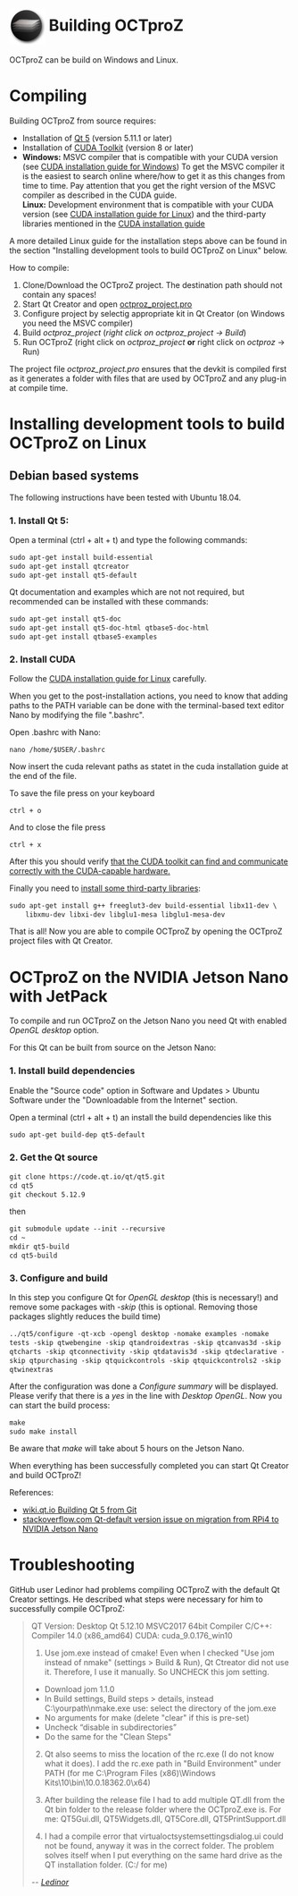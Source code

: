  # <img style="vertical-align:middle" img src="images/octproz_icon.png" width="64"> Building OCTproZ

OCTproZ can be build on Windows and Linux. 

# Compiling
Building OCTproZ from source requires: 
- Installation of [Qt 5](https://www.qt.io/offline-installers) (version 5.11.1 or later)
- Installation of [CUDA Toolkit](https://developer.nvidia.com/cuda-downloads) (version 8 or later)
- __Windows:__ MSVC compiler that is compatible with your CUDA version (see [CUDA installation guide for Windows](https://docs.nvidia.com/cuda/cuda-installation-guide-microsoft-windows/index.html#system-requirements)) To get the MSVC compiler it is the easiest to search online where/how to get it as this changes from time to time. Pay attention that you get the right version of the MSVC compiler as described in the CUDA guide. <br>
__Linux:__ Development environment that is compatible with your CUDA version (see [CUDA installation guide for Linux](https://docs.nvidia.com/cuda/cuda-installation-guide-linux/index.html#system-requirements)) and the third-party libraries mentioned in the [CUDA installation guide](https://docs.nvidia.com/cuda/cuda-installation-guide-linux/index.html#install-libraries)

A more detailed Linux guide for the installation steps above can be found in the section "Installing development tools to build OCTproZ on Linux" below. 

How to compile:
1. Clone/Download the OCTproZ project. The destination path should not contain any spaces!
2. Start Qt Creator and open [octproz_project.pro](octproz_project/octproz_project.pro)
3. Configure project by selectig appropriate kit in Qt Creator (on Windows you need the MSVC compiler)
3. Build _octproz_project_ (_right click on _octproz_project_  -> Build_)
4. Run OCTproZ (right click on _octproz_project_ __or__ right click on _octproz_ -> Run)

The project file _octproz_project.pro_ ensures that the devkit is compiled first as it generates a folder with files that are used by OCTproZ and any plug-in at compile time.  </br>



# Installing development tools to build OCTproZ on Linux

## Debian based systems
The following instructions have been tested with Ubuntu 18.04.

### 1. Install Qt 5:
Open a terminal (ctrl + alt + t) and type the following commands:
```
sudo apt-get install build-essential
sudo apt-get install qtcreator
sudo apt-get install qt5-default
```

Qt documentation and examples which are not not required, but recommended can be installed with these commands:
```
sudo apt-get install qt5-doc
sudo apt-get install qt5-doc-html qtbase5-doc-html
sudo apt-get install qtbase5-examples
```


### 2. Install CUDA
Follow the [CUDA installation guide for Linux](https://docs.nvidia.com/cuda/cuda-installation-guide-linux) carefully.

When you get to the post-installation actions, you need to know that adding paths to the PATH variable can be done with the terminal-based text editor Nano by modifying the file ".bashrc".

Open .bashrc with Nano:
```
nano /home/$USER/.bashrc
```
Now insert the cuda relevant paths as statet in the cuda installation guide at the end of the file.

To save the file press on your keyboard
```
ctrl + o
```
And to close the file press
```
ctrl + x
```

After this you should verify [that the CUDA toolkit can find and communicate correctly with the CUDA-capable hardware.](https://docs.nvidia.com/cuda/cuda-installation-guide-linux/#verify-installation)

Finally you need to [install some third-party libraries](https://docs.nvidia.com/cuda/cuda-installation-guide-linux/#install-libraries):
```
sudo apt-get install g++ freeglut3-dev build-essential libx11-dev \
    libxmu-dev libxi-dev libglu1-mesa libglu1-mesa-dev
```


That is all! Now you are able to compile OCTproZ by opening the OCTproZ project files with Qt Creator. 


# OCTproZ on the NVIDIA Jetson Nano with JetPack

To compile and run OCTproZ on the Jetson Nano you need Qt with enabled _OpenGL desktop_ option.

For this Qt can be built from source on the Jetson Nano:

### 1. Install build dependencies
Enable the "Source code" option in Software and Updates > Ubuntu Software under the "Downloadable from the Internet" section.

Open a terminal (ctrl + alt + t) an install the build dependencies like this
```
sudo apt-get build-dep qt5-default
```

### 2. Get the Qt source
```
git clone https://code.qt.io/qt/qt5.git
cd qt5
git checkout 5.12.9
```
then
```
git submodule update --init --recursive
cd ~
mkdir qt5-build
cd qt5-build
```

### 3. Configure and build
In this step you configure Qt for _OpenGL desktop_ (this is necessary!) and remove some packages with _-skip_ (this is optional. Removing those packages slightly reduces the build time)

```
../qt5/configure -qt-xcb -opengl desktop -nomake examples -nomake tests -skip qtwebengine -skip qtandroidextras -skip qtcanvas3d -skip qtcharts -skip qtconnectivity -skip qtdatavis3d -skip qtdeclarative -skip qtpurchasing -skip qtquickcontrols -skip qtquickcontrols2 -skip qtwinextras
```

After the configuration was done a _Configure summary_ will be displayed. Please verify that there is a _yes_ in the line with _Desktop OpenGL_. Now you can start the build process:

```
make
sudo make install
```
Be aware  that _make_ will take about 5 hours on the Jetson Nano. 

When everything has been successfully completed you can start Qt Creator and build OCTproZ!

References:
- [wiki.qt.io Building Qt 5 from Git](https://wiki.qt.io/Building_Qt_5_from_Git)
- [stackoverflow.com Qt-default version issue on migration from RPi4 to NVIDIA Jetson Nano](https://stackoverflow.com/questions/62190967/qt-default-version-issue-on-migration-from-rpi4-to-nvidia-jetson-nano)


# Troubleshooting

GitHub user Ledinor had problems compiling OCTproZ with the default Qt Creator settings. He described  what steps were necessary for him to successfully compile OCTproZ:

>QT Version: Desktop Qt 5.12.10 MSVC2017 64bit
>Compiler C/C++: Compiler 14.0 (x86_amd64)
>CUDA: cuda_9.0.176_win10
>
>1. Use jom.exe instead of cmake! Even when I checked "Use jom instead of nmake" (settings > Build & Run), Qt Ctreator did not use it. Therefore, I use it manually. So UNCHECK this jom setting.
>-	Download jom 1.1.0
>-	In Build settings, Build steps > details, instead C:\yourpath\nmake.exe use: select the directory of the jom.exe
>-	No arguments for make (delete "clear" if this is pre-set)
>-	Uncheck “disable in subdirectories” 
>-	Do the same for the "Clean Steps"
>
>2. Qt also seems to miss the location of the rc.exe (I do not know what it does). I add the rc.exe path in "Build Environment" under PATH (for me C:\Program Files (x86)\Windows Kits\10\bin\10.0.18362.0\x64)
>
>3. After building the release file I had to add multiple QT.dll from the Qt bin folder to the release folder where the OCTproZ.exe is. For me: QT5Gui.dll, QT5Widgets.dll, QT5Core.dll, QT5PrintSupport.dll
>
>4. I had a compile error that virtualoctsystemsettingsdialog.ui could not be found, anyway it was in the correct folder. The problem solves itself when I put everything on the same hard drive as the QT installation folder. (C:/ for me)
>
> -- <cite>[Ledinor](https://github.com/spectralcode/OCTproZ/issues/12#issue-783140395)</cite>